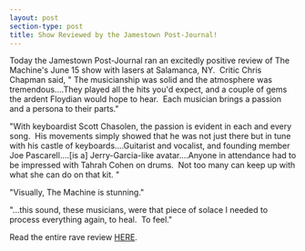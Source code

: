 ```yaml
---
layout: post
section-type: post
title: Show Reviewed by the Jamestown Post-Journal!
---
```


<p>Today the Jamestown Post-Journal ran an excitedly positive review of The Machine's June 15 show with lasers at Salamanca, NY. &nbsp;Critic Chris Chapman said, " The musicianship was solid and the atmosphere was tremendous....They played all the hits you'd expect, and a couple of gems the ardent Floydian would hope to hear. &nbsp;Each musician brings a passion and a persona to their parts."</p>

<p>"With keyboardist Scott Chasolen, the passion is evident in each and every song. &nbsp;His movements simply showed that he was not just there but in tune with his castle of keyboards....Guitarist and vocalist, and founding member Joe Pascarell....[is a] Jerry-Garcia-like avatar....Anyone in attendance had to be impressed with Tahrah Cohen on drums. &nbsp;Not too many can keep up with what she can do on that kit. "</p>

<p>"Visually, The Machine is stunning."</p>

<p>"...this sound, these musicians, were that piece of solace I needed to process everything again, to heal. &nbsp;To feel."</p>

<p>Read the entire rave review <a href="http://www.post-journal.com/life/arts-entertainment/2018/06/lights-lasers-and-music-the-machine-at-sarc/">HERE</a>.<br />
&nbsp;</p>
